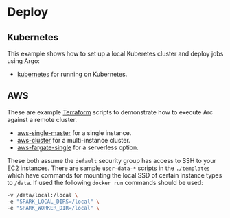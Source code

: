 # Deploy

## Kubernetes

This example shows how to set up a local Kuberetes cluster and deploy jobs using Argo:

- [kubernetes](https://github.com/tripl-ai/deploy/tree/master/kubernetes) for running on Kubernetes.

## AWS

These are example [Terraform](https://www.terraform.io/) scripts to demonstrate how to execute Arc against a remote cluster.

- [aws-single-master](https://github.com/tripl-ai/deploy/tree/master/aws-single-master) for a single instance. 
- [aws-cluster](https://github.com/tripl-ai/deploy/tree/master/aws-cluster) for a multi-instance cluster.
- [aws-fargate-single](https://github.com/tripl-ai/deploy/tree/master/aws-fargate-single) for a serverless option.

These both assume the `default` security group has access to SSH to your EC2 instances. There are sample `user-data-*` scripts in the `./templates` which have commands for mounting the local SSD of certain instance types to `/data`. If used the following `docker run` commands should be used:

```bash
-v /data/local:/local \
-e "SPARK_LOCAL_DIRS=/local" \
-e "SPARK_WORKER_DIR=/local" \
```